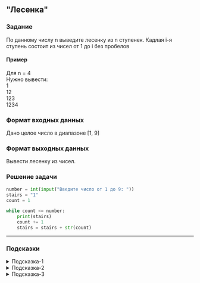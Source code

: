 ## "Лесенка"

### Задание

По данному числу n выведите лесенку из n ступенек. Кадлая i-я ступень состоит из чисел от 1 до i без пробелов
#### Пример
Для n = 4 \
Нужно вывести: \
1 \
12 \
123 \
1234

### Формат входных данных

Дано целое число в диапазоне [1, 9]

### Формат выходных данных

Вывести лесенку из чисел.

### Решение задачи

```python
number = int(input("Введите число от 1 до 9: "))
stairs = "1"
count = 1

while count <= number:
    print(stairs)
    count += 1
    stairs = stairs + str(count)

```

---

### Подсказки
<details>
<summary>Подсказка-1</summary>
Помните про декомпозицию! Если вам сложно решить задачу сразу - разбейте ее на более простые части.

Например, сначала выведите на отдельных строках все числа от 1 до n, а затем подумайте как добавить недостающие числа на каждой строке.
</details>

<details>
<summary>Подсказка-2</summary>
Решить данную задачу проще, если работать с числами на каждой ступеньке как со строками.
</details>

<details>
<summary>Подсказка-3</summary>
Вспомните, строки при сложении объединяются(склеиваются)

```python
s = "1"
n = 2
s = s + str(n) # s = "1" + "2" --> "12"
```
</details>
